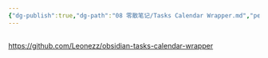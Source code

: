 ```yaml
---
{"dg-publish":true,"dg-path":"08 零散笔记/Tasks Calendar Wrapper.md","permalink":"/08 零散笔记/Tasks Calendar Wrapper/","noteIcon":"dg-note-icon","created":"2024-08-05","updated":"2024-08-05"}
---
```


## 
https://github.com/Leonezz/obsidian-tasks-calendar-wrapper